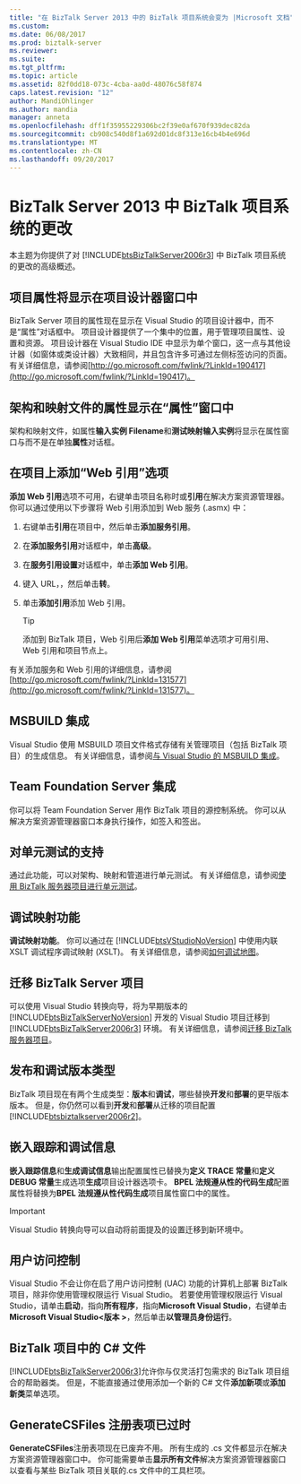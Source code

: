```yaml
---
title: "在 BizTalk Server 2013 中的 BizTalk 项目系统会变为 |Microsoft 文档"
ms.custom: 
ms.date: 06/08/2017
ms.prod: biztalk-server
ms.reviewer: 
ms.suite: 
ms.tgt_pltfrm: 
ms.topic: article
ms.assetid: 82f0dd18-073c-4cba-aa0d-48076c58f874
caps.latest.revision: "12"
author: MandiOhlinger
ms.author: mandia
manager: anneta
ms.openlocfilehash: dff1f35955229306bc2f39e0af670f939dec82da
ms.sourcegitcommit: cb908c540d8f1a692d01dc8f313e16cb4b4e696d
ms.translationtype: MT
ms.contentlocale: zh-CN
ms.lasthandoff: 09/20/2017
---
```

# <a name="changes-to-biztalk-project-system-in-biztalk-server-2013"></a>BizTalk Server 2013 中 BizTalk 项目系统的更改
本主题为你提供了对 [!INCLUDE[btsBizTalkServer2006r3](../includes/btsbiztalkserver2006r3-md.md)] 中 BizTalk 项目系统的更改的高级概述。  
  
## <a name="project-properties-are-displayed-in-project-designer-window"></a>项目属性将显示在项目设计器窗口中  
 BizTalk Server 项目的属性现在显示在 Visual Studio 的项目设计器中，而不是“属性”对话框中。 项目设计器提供了一个集中的位置，用于管理项目属性、设置和资源。 项目设计器在 Visual Studio IDE 中显示为单个窗口，这一点与其他设计器（如窗体或类设计器）大致相同，并且包含许多可通过左侧标签访问的页面。 有关详细信息，请参阅[http://go.microsoft.com/fwlink/?LinkId=190417](http://go.microsoft.com/fwlink/?LinkId=190417)。  
  
## <a name="properties-for-schema-and-map-files-are-displayed-in-properties-window"></a>架构和映射文件的属性显示在“属性”窗口中  
 架构和映射文件，如属性**输入实例 Filename**和**测试映射输入实例**将显示在属性窗口与而不是在单独**属性**对话框。  
  
## <a name="add-web-reference-option-on-projects"></a>在项目上添加“Web 引用”选项  
 **添加 Web 引用**选项不可用，右键单击项目名称时或**引用**在解决方案资源管理器。 你可以通过使用以下步骤将 Web 引用添加到 Web 服务 (.asmx) 中：  
  
1.  右键单击**引用**在项目中，然后单击**添加服务引用**。  
  
2.  在**添加服务引用**对话框中，单击**高级**。  
  
3.  在**服务引用设置**对话框中，单击**添加 Web 引用**。  
  
4.  键入 URL，，然后单击**转**。  
  
5.  单击**添加引用**添加 Web 引用。  
  
    > [!TIP]
    >  添加到 BizTalk 项目，Web 引用后**添加 Web 引用**菜单选项才可用引用、 Web 引用和项目节点上。  
  
 有关添加服务和 Web 引用的详细信息，请参阅[http://go.microsoft.com/fwlink/?LinkId=131577](http://go.microsoft.com/fwlink/?LinkId=131577)。  
  
## <a name="msbuild-integration"></a>MSBUILD 集成  
 Visual Studio 使用 MSBUILD 项目文件格式存储有关管理项目（包括 BizTalk 项目）的生成信息。 有关详细信息，请参阅[与 Visual Studio 的 MSBUILD 集成](../core/msbuild-integration-with-visual-studio.md)。  
  
## <a name="team-foundation-server-integration"></a>Team Foundation Server 集成  
 你可以将 Team Foundation Server 用作 BizTalk 项目的源控制系统。 你可以从解决方案资源管理器窗口本身执行操作，如签入和签出。  
  
## <a name="support-for-unit-testing"></a>对单元测试的支持  
 通过此功能，可以对架构、映射和管道进行单元测试。 有关详细信息，请参阅[使用 BizTalk 服务器项目进行单元测试](../core/unit-testing-with-biztalk-server-projects.md)。  
  
## <a name="debug-map-feature"></a>调试映射功能  
 **调试映射功能**。 你可以通过在 [!INCLUDE[btsVStudioNoVersion](../includes/btsvstudionoversion-md.md)] 中使用内联 XSLT 调试程序调试映射 (XSLT)。 有关详细信息，请参阅[如何调试地图](../core/how-to-debug-maps.md)。  
  
## <a name="migrating-biztalk-server-projects"></a>迁移 BizTalk Server 项目  
 可以使用 Visual Studio 转换向导，将为早期版本的 [!INCLUDE[btsBizTalkServerNoVersion](../includes/btsbiztalkservernoversion-md.md)] 开发的 Visual Studio 项目迁移到 [!INCLUDE[btsBizTalkServer2006r3](../includes/btsbiztalkserver2006r3-md.md)] 环境。 有关详细信息，请参阅[迁移 BizTalk 服务器项目](../core/migrating-a-biztalk-server-project.md)。  
  
## <a name="release-and-debug-build-types"></a>发布和调试版本类型  
 BizTalk 项目现在有两个生成类型：**版本**和**调试**，哪些替换**开发**和**部署**的更早版本版本。 但是，你仍然可以看到**开发**和**部署**从迁移的项目配置[!INCLUDE[btsbiztalkserver2006r2](../includes/btsbiztalkserver2006r2-md.md)]。  
  
## <a name="embedding-tracking-and-debugging-information"></a>嵌入跟踪和调试信息  
 **嵌入跟踪信息**和**生成调试信息**输出配置属性已替换为**定义 TRACE 常量**和**定义 DEBUG 常量**生成选项**生成**项目设计器选项卡。 **BPEL 法规遵从性的代码生成**配置属性将替换为**BPEL 法规遵从性代码生成**项目属性窗口中的属性。  
  
> [!IMPORTANT]
>  Visual Studio 转换向导可以自动将前面提及的设置迁移到新环境中。  
  
## <a name="user-access-control"></a>用户访问控制  
 Visual Studio 不会让你在启了用户访问控制 (UAC) 功能的计算机上部署 BizTalk 项目，除非你使用管理权限运行 Visual Studio。 若要使用管理权限运行 Visual Studio，请单击**启动**，指向**所有程序**，指向**Microsoft Visual Studio**，右键单击**Microsoft Visual Studio\<版本 >**，然后单击**以管理员身份运行**。  
  
## <a name="c-files-in-a-biztalk-project"></a>BizTalk 项目中的 C# 文件  
 [!INCLUDE[btsBizTalkServer2006r3](../includes/btsbiztalkserver2006r3-md.md)]允许你与仅灵活打包需求的 BizTalk 项目组合的帮助器类。  但是，不能直接通过使用添加一个新的 C# 文件**添加新项**或**添加新类**菜单选项。  
  
## <a name="generatecsfiles-registry-key-is-obsolete"></a>GenerateCSFiles 注册表项已过时  
 **GenerateCSFiles**注册表项现在已废弃不用。 所有生成的 .cs 文件都显示在解决方案资源管理器窗口中。 你可能需要单击**显示所有文件**解决方案资源管理器窗口以查看与某些 BizTalk 项目关联的.cs 文件中的工具栏项。